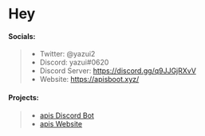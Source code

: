 # Hey

#### Socials:
> - Twitter: @yazui2
> - Discord: yazui#0620
> - Discord Server: https://discord.gg/q9JJGjRXvV
> - Website: https://apisboot.xyz/

#### Projects:
> - [apis Discord Bot](https://github.com/yazui/apis-documentation)
> - [apis Website](https://apisbot.xyz/)
